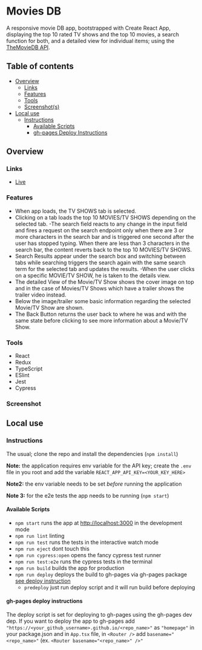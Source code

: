 # Movies DB

A responsive movie DB app, bootstrapped with Create React App, displaying the top 10 rated TV shows and the top 10 movies, a search function for both, and a detailed view for individual items; using the [TheMovieDB API](https://developers.themoviedb.org/3).

## Table of contents

- [Overview](#overview)
    - [Links](#links)
    - [Features](#features)
    - [Tools](#tools)
    - [Screenshot(s)](#screenshot)
- [Local use](#local-use)
    - [Instructions](#instructions)
        - [Available Scripts](#available-scripts)
        - [gh-pages Deploy Instructions](#gh-pages-deploy-instructions)

## Overview

### Links
- [Live](https://azzryel.github.io/movie-db)

### Features
- When app loads, the TV SHOWS tab is selected.
- Clicking on a tab loads the top 10 MOVIES/TV SHOWS depending on the selected tab.
-The search field reacts to any change in the input field and fires a request on the search endpoint only when there are 3 or more characters in the search bar and is triggered one second after the user has stopped typing.
When there are less than 3 characters in the search bar, the content reverts back to the top 10 MOVIES/TV SHOWS.
- Search Results appear under the search box and
switching between tabs while searching triggers the search again with the same search term for the selected tab and updates the results.
-When the user clicks on a specific MOVIE/TV SHOW, he is taken to the details view.
- The detailed View of the Movie/TV Show shows the cover image on top and in the case of Movies/TV Shows which have a trailer shows the trailer video instead.
- Below the image/trailer some basic information regarding the selected Movie/TV Show are shown.
- The Back Button returns the user back to where he was and with the same state before clicking to see more information about a Movie/TV Show.

### Tools
- React
- Redux
- TypeScript
- ESlint
- Jest
- Cypress

### Screenshot

## Local use

### Instructions
The usual; clone the repo and install the dependencies (`npm install`)

**Note:** the application requires env variable for the API key; create the `.env` file in you root and add the variable `REACT_APP_API_KEY=<YOUR_KEY_HERE>`

**Note2:** the env variable needs to be set *before* running the application

**Note 3:** for the e2e tests the app needs to be running (`npm start`)

#### Available Scripts
-  `npm start` runs the app at [http://localhost:3000](http://localhost:3000) in the development mode
- `npm run lint` linting
- `npm run test` runs the tests in the interactive watch mode
- `npm run eject` dont touch this
- `npm run cypress:open` opens the fancy cypress test runner
- `npm run test:e2e` runs the cypress tests in the terminal
- `npm run build` builds the app for production
- `npm run deploy` deploys the build to gh-pages via gh-pages package [see deploy instruction](#gh-pages-deploy-instructions)
    - `predeploy` just run deploy script and it will run build before deploying

#### gh-pages deploy instructions
The deploy script is set for deploying to gh-pages using the gh-pages dev dep. If you want to deploy the app to gh-pages add
`"https://<your_github_username>.github.io/<repo_name>"` as `"homepage"` in your package.json and in `App.tsx` file, in `<Router />` add `basename="<repo_name>"` (ex. `<Router basename="<repo_name>" />"`